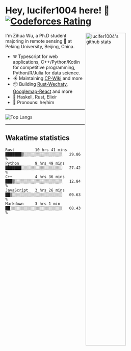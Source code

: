 # Hey, lucifer1004 here! :wave: [![Codeforces Rating](https://cfrating.ihcr.top/?user=lucifer1004&style=flat-square)](https://codeforces.com/profile/lucifer1004)

<img width="50%" align="right" alt="lucifer1004's github stats" src="https://github-readme-stats.vercel.app/api?username=lucifer1004&show_icons=true">

I'm Zihua Wu, a Ph.D student majoring in remote sensing :satellite: at Peking University, Beijing, China.

- :hammer_and_pick: Typescript for web applications, C++/Python/Kotlin for competitive programming, Python/R/Julia for data science.
- :sunny: Maintaining [CP-Wiki](https://cp-wiki.vercel.app) and more 
- :package: Building [Rust-Wechaty](https://github.com/wechaty/rust-wechaty), [Googlemap-React](https://github.com/googlemap-react/googlemap-react) and more
- :seedling: Haskell, Rust, Elixir
- :man: Pronouns: he/him

---

![Top Langs](https://github-readme-stats.vercel.app/api/top-langs/?username=lucifer1004&layout=compact)

---

## Wakatime statistics

<!--START_SECTION:waka-->
```text
Rust         10 hrs 41 mins  ███████▒░░░░░░░░░░░░░░░░░   29.86 % 
Python       9 hrs 49 mins   ███████░░░░░░░░░░░░░░░░░░   27.42 % 
C++          4 hrs 36 mins   ███▒░░░░░░░░░░░░░░░░░░░░░   12.84 % 
JavaScript   3 hrs 26 mins   ██▒░░░░░░░░░░░░░░░░░░░░░░   09.63 % 
Markdown     3 hrs 1 min     ██░░░░░░░░░░░░░░░░░░░░░░░   08.43 % 
```
<!--END_SECTION:waka-->
